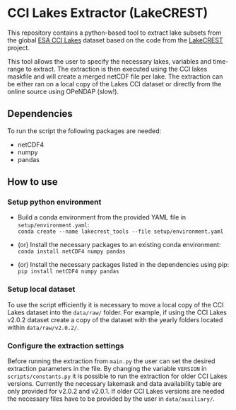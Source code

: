 # CCI Lakes Extractor (LakeCREST)
This repository contains a python-based tool to extract lake subsets from the global [ESA CCI Lakes](https://catalogue.ceda.ac.uk/uuid/a07deacaffb8453e93d57ee214676304) dataset based on the code from the [LakeCREST](https://climate.esa.int/en/esa-climate/esa-cci/Fellowships/esa-cci-research-fellowship-elisa-calamita/) project.

This tool allows the user to specify the necessary lakes, variables and time-range to extract. The extraction is then executed using the CCI lakes maskfile and will create a merged netCDF file per lake. The extraction can be either ran on a local copy of the Lakes CCI dataset or directly from the online source using OPeNDAP (slow!).

## Dependencies
To run the script the following packages are needed:
- netCDF4
- numpy
- pandas

## How to use
### Setup python environment
- Build a conda environment from the provided YAML file in `setup/environment.yaml`:<br/>
`conda create --name lakecrest_tools --file setup/environment.yaml`

- (or) Install the necessary packages to an existing conda environment:<br/>
`conda install netCDF4 numpy pandas`

- (or) Install the necessary packages listed in the dependencies using pip:<br/>
`pip install netCDF4 numpy pandas`

### Setup local dataset
To use the script efficiently it is necessary to move a local copy of the CCI Lakes dataset into the `data/raw/` folder. For example, if using the CCI Lakes v2.0.2 dataset create a copy of the dataset with the yearly folders located within `data/raw/v2.0.2/`.

### Configure the extraction settings
Before running the extraction from `main.py` the user can set the desired extraction parameters in the file. By changing the variable `VERSION` in `scripts/constants.py` it is possible to run the extraction for older CCI Lakes versions. Currently the necessary lakemask and data availability table are only provided for v2.0.2 and v2.0.1. If older CCI Lakes versions are needed the necessary files have to be provided by the user in `data/auxiliary/`.

